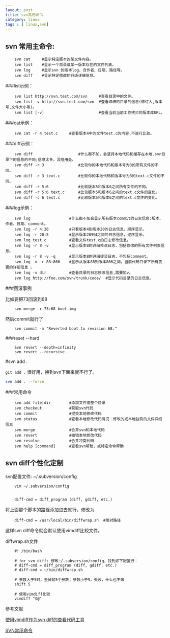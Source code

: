 ```yaml
---
layout: post
title: svn常用命令
category: linux
tags : [ linux,svn]
---
```





svn 常用主命令:
------

		svn cat  	#显示特定版本的某文件内容。
		svn list 	#显示一个目录或某一版本存在的文件列表。
		svn log  	#显示svn 的版本log，含作者、日期、路径等。
		svn diff 	#显示特定修改的行级详细信息。

###list示例：

		svn list http://svn.test.com/svn     #查看目录中的文件。
		svn list -v http://svn.test.com/svn  #查看详细的目录的信息(修订人,版本号,文件大小等)。
		svn list [-v]                        #查看当前当前工作拷贝的版本库URL。

###cat示例：

		svn cat -r 4 test.c     #查看版本4中的文件test.c的内容,不进行比较。

###diff示例：

		svn diff               		#什么都不加，会坚持本地代码和缓存在本地.svn目录下的信息的不同;信息太多，没啥用处。
		svn diff -r 3          		#比较你的本地代码和版本号为3的所有文件的不同。
		svn diff -r 3 text.c   		#比较你的本地代码和版本号为3的text.c文件的不同。
		svn diff -r 5:6        		#比较版本5和版本6之间所有文件的不同。
		svn diff -r 5:6 text.c 		#比较版本5和版本6之间的text.c文件的变化。
		svn diff -c 6 test.c    	#比较版本5和版本6之间的text.c文件的变化。

###log示例：


		svn log       		  	#什么都不加会显示所有版本commit的日志信息:版本、作者、日期、comment。
		svn log -r 4:20 		#只看版本4到版本20的日志信息，顺序显示。
		svn log -r 20:5 		#显示版本20到4之间的日志信息，逆序显示。
		svn log test.c  		#查看文件test.c的日志修改信息。
		svn log -r 8 -v 		#显示版本8的详细修改日志，包括修改的所有文件列表信息。
		svn log -r 8 -v -q   	#显示版本8的详细提交日志，不包括comment。
		svn log -v -r 88:866 	#显示从版本88到版本866之间，当前代码目录下所有变更的详细信息 。
		svn log -v dir  		#查看目录的日志修改信息,需要加v。
		svn log http://foo.com/svn/trunk/code/  #显示代码目录的日志信息。

###回滚事例

比如要把73回滚到68

		svn merge -r 73:68 boot.img

然后commit就行了

		svn commit -m "Reverted boot to revision 68."

###reset --hard

		Svn revert --depth=infinity
		svn revert --recursive .

#svn add .

`git add .` 很好用，换到svn下面来就不行了。

```sh
svn add . --force
```

###常用命令

		svn add file|dir 	 	#添加文件或整个目录
		svn checkout    		#获取svn代码
		svn commit     			#提交本地修改代码
		svn status       		#查看本地修改代码情况：修改的或本地独有的文件详细信息
		svn merge      			#合并svn和本地代码
		svn revert      		#撤销本地修改代码
		svn resolve    			#合并冲突代码
		svn help [command]  	#查看svn帮助，或特定命令帮助

svn diff个性化定制
---------

svn配置文件: ~/.subversion/config

		vim ~/.subversion/config


		diff-cmd = diff_program (diff, gdiff, etc.)

将上面那个脚本的路径添加进去就行，修改为

		diff-cmd = /usr/local/bin/diffwrap.sh  #绝对路径

这样svn diff命令就会默认使用vimdiff比较文件。

diffwrap.sh文件

		#! /bin/bash

		# for svn diff: 修改~/.subversion/config，找到如下配置行：
		# diff-cmd = diff_program (diff, gdiff, etc.)
		# diff-cmd = ~/bin/diffwrap.sh

		# 参数大于5时，去掉前5个参数；参数小于5，失败，什么也不做
		shift 5

		# 使用vimdiff比较
		vimdiff "$@"


参考文献

[使用vimdiff作为svn diff的查看代码工具](http://www.cnblogs.com/xuxm2007/archive/2012/05/11/2496243.html)

[SVN常用命令](http://blog.csdn.net/sunboy_2050/article/details/6187464)


